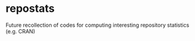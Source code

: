 # repostats
Future recollection of codes for computing interesting repository statistics (e.g. CRAN)
